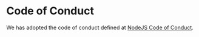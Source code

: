 # Code of Conduct

We has adopted the code of conduct defined at [NodeJS Code of Conduct](https://github.com/nodejs/node/blob/master/CODE_OF_CONDUCT.md).
